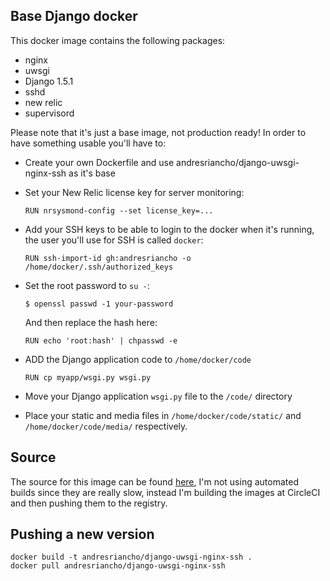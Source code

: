 ## Base Django docker

This docker image contains the following packages:

 * nginx
 * uwsgi
 * Django 1.5.1
 * sshd
 * new relic
 * supervisord

Please note that it's just a base image, not production ready! In order to have
something usable you'll have to:

 * Create your own Dockerfile and use andresriancho/django-uwsgi-nginx-ssh as it's base
 
 * Set your New Relic license key for server monitoring:
    ```
    RUN nrsysmond-config --set license_key=...
    ```
  
 * Add your SSH keys to be able to login to the docker when it's running, the
 user you'll use for SSH is called `docker`:
    ```
    RUN ssh-import-id gh:andresriancho -o /home/docker/.ssh/authorized_keys
    ```

 * Set the root password to `su -`:
    ```
    $ openssl passwd -1 your-password
    ```
    And then replace the hash here:
    ```
    RUN echo 'root:hash' | chpasswd -e
    ```

 * ADD the Django application code to `/home/docker/code`
    ```
    RUN cp myapp/wsgi.py wsgi.py
    ```
    
 * Move your Django application `wsgi.py` file to the `/code/` directory
 
 * Place your static and media files in `/home/docker/code/static/` and
  `/home/docker/code/media/` respectively.

## Source
The source for this image can be found [here](https://github.com/andresriancho/django-uwsgi-nginx-ssh),
I'm not using automated builds since they are really slow, instead I'm building
the images at CircleCI and then pushing them to the registry.
  
## Pushing a new version
```
docker build -t andresriancho/django-uwsgi-nginx-ssh . 
docker pull andresriancho/django-uwsgi-nginx-ssh
```